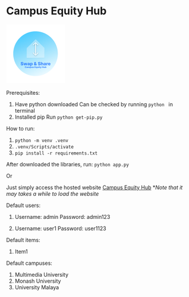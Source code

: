 # Campus Equity Hub
![](https://github.com/TheINSANE333/Campus-Equity-Hub/blob/main/static/logo.png)

Prerequisites:
1. Have python downloaded
    Can be checked by running `python ` in terminal
2. Installed pip
	Run `python get-pip.py `

How to run:
1. `python -m venv .venv`
2. `.venv/Scripts/activate`
3. `pip install -r requirements.txt`

After downloaded the libraries, run:
`python app.py`

Or

Just simply access the hosted website
[Campus Equity Hub](https://simple-login-4ndj.onrender.com "Campus Equity Hub")
**Note that  it may takes a while to load the website*

Default users:
1.  Username: admin
     Password: admin123
	 
2.  Username: user1 
     Password: user1123
	 
Default items:
1.  Item1

Default campuses: 
1.  Multimedia University
2.  Monash University
3.  University Malaya

 
